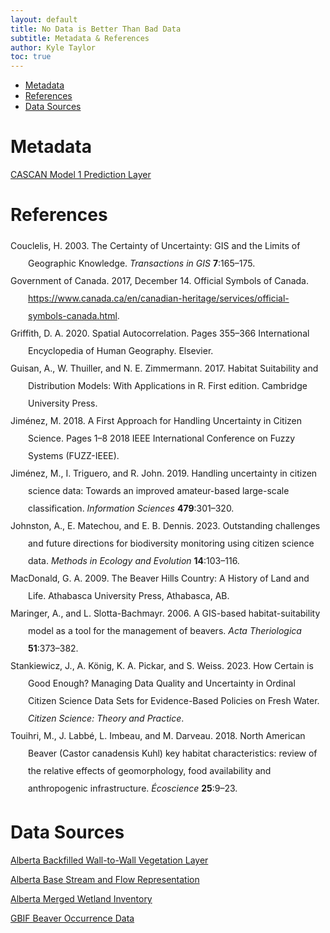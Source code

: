```yaml
---
layout: default
title: No Data is Better Than Bad Data
subtitle: Metadata & References
author: Kyle Taylor
toc: true
---
```


<!-- TOC start (generated with https://github.com/derlin/bitdowntoc) -->

- [Metadata](#metadata)
- [References](#references)
- [Data Sources](#data-sources)

<!-- TOC end -->

<!-- TOC --><a name="metadata"></a>
# Metadata

[CASCAN Model 1 Prediction Layer](predict_layer.md)

<!-- TOC --><a name="references"></a>
# References
<div class="csl-bib-body" style="line-height: 2; margin-left: 2em; text-indent:-2em;">
  <div class="csl-entry">Couclelis, H. 2003. The Certainty of Uncertainty: GIS and the Limits of Geographic Knowledge. <i>Transactions in GIS</i> <b>7</b>:165–175.</div>
  <span class="Z3988" title="url_ver=Z39.88-2004&amp;ctx_ver=Z39.88-2004&amp;rfr_id=info%3Asid%2Fzotero.org%3A2&amp;rft_id=info%3Adoi%2F10.1111%2F1467-9671.00138&amp;rft_val_fmt=info%3Aofi%2Ffmt%3Akev%3Amtx%3Ajournal&amp;rft.genre=article&amp;rft.atitle=The%20Certainty%20of%20Uncertainty%3A%20GIS%20and%20the%20Limits%20of%20Geographic%20Knowledge&amp;rft.jtitle=Transactions%20in%20GIS&amp;rft.stitle=Transactions%20in%20GIS&amp;rft.volume=7&amp;rft.issue=2&amp;rft.aufirst=Helen&amp;rft.aulast=Couclelis&amp;rft.au=Helen%20Couclelis&amp;rft.date=2003-03&amp;rft.pages=165-175&amp;rft.spage=165&amp;rft.epage=175&amp;rft.issn=1361-1682%2C%201467-9671&amp;rft.language=en"></span>
  <div class="csl-entry">Government of Canada. 2017, December 14. Official Symbols of Canada. <a href="https://www.canada.ca/en/canadian-heritage/services/official-symbols-canada.html">https://www.canada.ca/en/canadian-heritage/services/official-symbols-canada.html</a>.</div>
  <span class="Z3988" title="url_ver=Z39.88-2004&amp;ctx_ver=Z39.88-2004&amp;rfr_id=info%3Asid%2Fzotero.org%3A2&amp;rft_val_fmt=info%3Aofi%2Ffmt%3Akev%3Amtx%3Adc&amp;rft.type=webpage&amp;rft.title=Official%20Symbols%20of%20Canada&amp;rft.description=Read%20about%20the%20flags%2C%20arms%20and%20other%20symbols%20that%20have%20received%20official%20designation%20by%20the%20Government%20of%20Canada.&amp;rft.identifier=https%3A%2F%2Fwww.canada.ca%2Fen%2Fcanadian-heritage%2Fservices%2Fofficial-symbols-canada.html&amp;rft.au=undefined&amp;rft.date=2017-12-14&amp;rft.language=eng"></span>
  <div class="csl-entry">Griffith, D. A. 2020. Spatial Autocorrelation. Pages 355–366 International Encyclopedia of Human Geography. Elsevier.</div>
  <span class="Z3988" title="url_ver=Z39.88-2004&amp;ctx_ver=Z39.88-2004&amp;rfr_id=info%3Asid%2Fzotero.org%3A2&amp;rft_id=urn%3Aisbn%3A978-0-08-102296-2&amp;rft_val_fmt=info%3Aofi%2Ffmt%3Akev%3Amtx%3Abook&amp;rft.genre=bookitem&amp;rft.atitle=Spatial%20Autocorrelation&amp;rft.publisher=Elsevier&amp;rft.aufirst=Daniel%20A.&amp;rft.aulast=Griffith&amp;rft.au=Daniel%20A.%20Griffith&amp;rft.date=2020&amp;rft.pages=355-366&amp;rft.spage=355&amp;rft.epage=366&amp;rft.isbn=978-0-08-102296-2&amp;rft.language=en"></span>
  <div class="csl-entry">Guisan, A., W. Thuiller, and N. E. Zimmermann. 2017. Habitat Suitability and Distribution Models: With Applications in R. First edition. Cambridge University Press.</div>
  <span class="Z3988" title="url_ver=Z39.88-2004&amp;ctx_ver=Z39.88-2004&amp;rfr_id=info%3Asid%2Fzotero.org%3A2&amp;rft_id=urn%3Aisbn%3A978-1-139-02827-1%20978-0-521-76513-8%20978-0-521-75836-9&amp;rft_val_fmt=info%3Aofi%2Ffmt%3Akev%3Amtx%3Abook&amp;rft.genre=book&amp;rft.btitle=Habitat%20Suitability%20and%20Distribution%20Models%3A%20With%20Applications%20in%20R&amp;rft.publisher=Cambridge%20University%20Press&amp;rft.edition=1&amp;rft.aufirst=Antoine&amp;rft.aulast=Guisan&amp;rft.au=Antoine%20Guisan&amp;rft.au=Wilfried%20Thuiller&amp;rft.au=Niklaus%20E.%20Zimmermann&amp;rft.date=2017-09-14&amp;rft.isbn=978-1-139-02827-1%20978-0-521-76513-8%20978-0-521-75836-9"></span>
  <div class="csl-entry">Jiménez, M. 2018. A First Approach for Handling Uncertainty in Citizen Science. Pages 1–8 2018 IEEE International Conference on Fuzzy Systems (FUZZ-IEEE).</div>
  <span class="Z3988" title="url_ver=Z39.88-2004&amp;ctx_ver=Z39.88-2004&amp;rfr_id=info%3Asid%2Fzotero.org%3A2&amp;rft_id=info%3Adoi%2F10.1109%2FFUZZ-IEEE.2018.8491451&amp;rft_val_fmt=info%3Aofi%2Ffmt%3Akev%3Amtx%3Abook&amp;rft.genre=proceeding&amp;rft.atitle=A%20First%20Approach%20for%20Handling%20Uncertainty%20in%20Citizen%20Science&amp;rft.btitle=2018%20IEEE%20International%20Conference%20on%20Fuzzy%20Systems%20(FUZZ-IEEE)&amp;rft.aufirst=Manuel&amp;rft.aulast=Jim%C3%A9nez&amp;rft.au=Manuel%20Jim%C3%A9nez&amp;rft.date=2018-07&amp;rft.pages=1-8&amp;rft.spage=1&amp;rft.epage=8"></span>
  <div class="csl-entry">Jiménez, M., I. Triguero, and R. John. 2019. Handling uncertainty in citizen science data: Towards an improved amateur-based large-scale classification. <i>Information Sciences</i> <b>479</b>:301–320.</div>
  <span class="Z3988" title="url_ver=Z39.88-2004&amp;ctx_ver=Z39.88-2004&amp;rfr_id=info%3Asid%2Fzotero.org%3A2&amp;rft_id=info%3Adoi%2F10.1016%2Fj.ins.2018.12.011&amp;rft_val_fmt=info%3Aofi%2Ffmt%3Akev%3Amtx%3Ajournal&amp;rft.genre=article&amp;rft.atitle=Handling%20uncertainty%20in%20citizen%20science%20data%3A%20Towards%20an%20improved%20amateur-based%20large-scale%20classification&amp;rft.jtitle=Information%20Sciences&amp;rft.stitle=Information%20Sciences&amp;rft.volume=479&amp;rft.aufirst=Manuel&amp;rft.aulast=Jim%C3%A9nez&amp;rft.au=Manuel%20Jim%C3%A9nez&amp;rft.au=Isaac%20Triguero&amp;rft.au=Robert%20John&amp;rft.date=2019-04-01&amp;rft.pages=301-320&amp;rft.spage=301&amp;rft.epage=320&amp;rft.issn=0020-0255"></span>
  <div class="csl-entry">Johnston, A., E. Matechou, and E. B. Dennis. 2023. Outstanding challenges and future directions for biodiversity monitoring using citizen science data. <i>Methods in Ecology and Evolution</i> <b>14</b>:103–116.</div>
  <span class="Z3988" title="url_ver=Z39.88-2004&amp;ctx_ver=Z39.88-2004&amp;rfr_id=info%3Asid%2Fzotero.org%3A2&amp;rft_id=info%3Adoi%2F10.1111%2F2041-210X.13834&amp;rft_val_fmt=info%3Aofi%2Ffmt%3Akev%3Amtx%3Ajournal&amp;rft.genre=article&amp;rft.atitle=Outstanding%20challenges%20and%20future%20directions%20for%20biodiversity%20monitoring%20using%20citizen%20science%20data&amp;rft.jtitle=Methods%20in%20Ecology%20and%20Evolution&amp;rft.volume=14&amp;rft.issue=1&amp;rft.aufirst=Alison&amp;rft.aulast=Johnston&amp;rft.au=Alison%20Johnston&amp;rft.au=Eleni%20Matechou&amp;rft.au=Emily%20B.%20Dennis&amp;rft.date=2023&amp;rft.pages=103-116&amp;rft.spage=103&amp;rft.epage=116&amp;rft.issn=2041-210X&amp;rft.language=en"></span>
  <div class="csl-entry">MacDonald, G. A. 2009. The Beaver Hills Country: A History of Land and Life. Athabasca University Press, Athabasca, AB.</div>
  <span class="Z3988" title="url_ver=Z39.88-2004&amp;ctx_ver=Z39.88-2004&amp;rfr_id=info%3Asid%2Fzotero.org%3A2&amp;rft_id=urn%3Aisbn%3A978-1-897425-37-4%20978-1-897425-38-1&amp;rft_val_fmt=info%3Aofi%2Ffmt%3Akev%3Amtx%3Abook&amp;rft.genre=book&amp;rft.btitle=The%20Beaver%20Hills%20Country%3A%20A%20History%20of%20Land%20and%20Life&amp;rft.place=Athabasca%2C%20AB&amp;rft.publisher=Athabasca%20University%20Press&amp;rft.aufirst=Graham%20A.&amp;rft.aulast=MacDonald&amp;rft.au=Graham%20A.%20MacDonald&amp;rft.date=2009&amp;rft.tpages=1&amp;rft.isbn=978-1-897425-37-4%20978-1-897425-38-1&amp;rft.language=en"></span>
  <div class="csl-entry">Maringer, A., and L. Slotta-Bachmayr. 2006. A GIS-based habitat-suitability model as a tool for the management of beavers. <i>Acta Theriologica</i> <b>51</b>:373–382.</div>
  <span class="Z3988" title="url_ver=Z39.88-2004&amp;ctx_ver=Z39.88-2004&amp;rfr_id=info%3Asid%2Fzotero.org%3A2&amp;rft_id=info%3Adoi%2F10.1007%2FBF03195184&amp;rft_val_fmt=info%3Aofi%2Ffmt%3Akev%3Amtx%3Ajournal&amp;rft.genre=article&amp;rft.atitle=A%20GIS-based%20habitat-suitability%20model%20as%20a%20tool%20for%20the%20management%20of%20beavers&amp;rft.jtitle=Acta%20Theriologica&amp;rft.stitle=Acta%20Theriol&amp;rft.volume=51&amp;rft.issue=4&amp;rft.aufirst=Alexander&amp;rft.aulast=Maringer&amp;rft.au=Alexander%20Maringer&amp;rft.au=Leopold%20Slotta-Bachmayr&amp;rft.date=2006-12-01&amp;rft.pages=373-382&amp;rft.spage=373&amp;rft.epage=382&amp;rft.issn=2190-3743&amp;rft.language=en"></span>
  <div class="csl-entry">Stankiewicz, J., A. König, K. A. Pickar, and S. Weiss. 2023. How Certain is Good Enough? Managing Data Quality and Uncertainty in Ordinal Citizen Science Data Sets for Evidence-Based Policies on Fresh Water. <i>Citizen Science: Theory and Practice</i>.</div>
  <span class="Z3988" title="url_ver=Z39.88-2004&amp;ctx_ver=Z39.88-2004&amp;rfr_id=info%3Asid%2Fzotero.org%3A2&amp;rft_id=info%3Adoi%2F10.5334%2Fcstp.592&amp;rft_val_fmt=info%3Aofi%2Ffmt%3Akev%3Amtx%3Ajournal&amp;rft.genre=article&amp;rft.atitle=How%20Certain%20is%20Good%20Enough%3F%20Managing%20Data%20Quality%20and%20Uncertainty%20in%20Ordinal%20Citizen%20Science%20Data%20Sets%20for%20Evidence-Based%20Policies%20on%20Fresh%20Water&amp;rft.jtitle=Citizen%20Science%3A%20Theory%20and%20Practice&amp;rft.aufirst=Jacek&amp;rft.aulast=Stankiewicz&amp;rft.au=Jacek%20Stankiewicz&amp;rft.au=Ariane%20K%C3%B6nig&amp;rft.au=Karl%20Arthur%20Pickar&amp;rft.au=Stefan%20Weiss&amp;rft.date=2023&amp;rft.issn=2057-4991&amp;rft.language=English"></span>
  <div class="csl-entry">Touihri, M., J. Labbé, L. Imbeau, and M. Darveau. 2018. North American Beaver (Castor canadensis Kuhl) key habitat characteristics: review of the relative effects of geomorphology, food availability and anthropogenic infrastructure. <i>Écoscience</i> <b>25</b>:9–23.</div>
  <span class="Z3988" title="url_ver=Z39.88-2004&amp;ctx_ver=Z39.88-2004&amp;rfr_id=info%3Asid%2Fzotero.org%3A2&amp;rft_id=info%3Adoi%2F10.1080%2F11956860.2017.1395314&amp;rft_val_fmt=info%3Aofi%2Ffmt%3Akev%3Amtx%3Ajournal&amp;rft.genre=article&amp;rft.atitle=North%20American%20Beaver%20(Castor%20canadensis%20Kuhl)%20key%20habitat%20characteristics%3A%20review%20of%20the%20relative%20effects%20of%20geomorphology%2C%20food%20availability%20and%20anthropogenic%20infrastructure&amp;rft.jtitle=%C3%89coscience&amp;rft.volume=25&amp;rft.issue=1&amp;rft.aufirst=Moez&amp;rft.aulast=Touihri&amp;rft.au=Moez%20Touihri&amp;rft.au=Julie%20Labb%C3%A9&amp;rft.au=Louis%20Imbeau&amp;rft.au=Marcel%20Darveau&amp;rft.date=2018-01-02&amp;rft.pages=9-23&amp;rft.spage=9&amp;rft.epage=23&amp;rft.issn=1195-6860"></span>
</div>

<!-- TOC --><a name="data-sources"></a>
# Data Sources

[Alberta Backfilled Wall-to-Wall Vegetation Layer](https://abmi.ca/home/data-analytics/da-top/da-product-overview/Data-Archive/Detailed-Vegetation-Maps.html)

[Alberta Base Stream and Flow Representation](https://geodiscover.alberta.ca/geoportal/rest/metadata/item/a8739420b43f467ebde0b1618a177409/html)

[Alberta Merged Wetland Inventory](https://geodiscover.alberta.ca/geoportal/rest/metadata/item/bfa8b3fdf0df4ec19f7f648689237969/html)

[GBIF Beaver Occurrence Data](https://doi.org/10.15468/dl.ukgnss)


